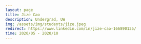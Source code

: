 ```yaml
---
layout: page
title: Jize Cao
description: Undergrad, UW
img: /assets/img/students/jize.jpeg
redirect: https://www.linkedin.com/in/jize-cao-166890135/
time: 2020/05 - 2020/10
---
```


